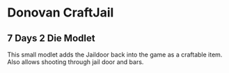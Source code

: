 # Donovan CraftJail

## 7 Days 2 Die Modlet

This small modlet adds the Jaildoor back into the game as a craftable item. Also allows shooting through jail door and bars.
